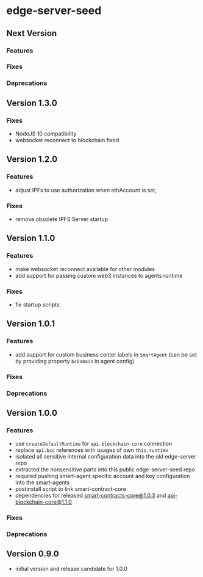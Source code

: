 # edge-server-seed

## Next Version
### Features
### Fixes
### Deprecations

## Version 1.3.0
### Fixes
- NodeJS 10 compatibility
- websocket reconnect to blockchain fixed

## Version 1.2.0
### Features
- adjust IPFs to use authorization when ethAccount is set,

### Fixes
- remove obsolete IPFS Server startup

## Version 1.1.0
### Features
- make websocket reconnect available for other modules
- add support for passing custom web3 instances to agents runtime

### Fixes
- fix startup scripts

## Version 1.0.1
### Features
- add support for custom business center labels in `SmartAgent` (can be set by providing property `bcDomain` in agent config)

### Fixes
### Deprecations

## Version 1.0.0
### Features
- use `createDefaultRuntime` for `api-blockchain-core` connection
- replace `api.bcc` references with usages of own `this.runtime`
- isolated all sensitive internal configuration data into the old edge-server repo
- extracted the nonsensitive parts into this public edge-server-seed repo
- required pushing smart-agent specific account and key configuration into the smart-agents
- postinstall script to link smart-contract-core
- dependencies for released smart-contracts-core@1.0.3 and api-blockchain-core@1.1.0
### Fixes
### Deprecations


## Version 0.9.0
- initial version and release candidate for 1.0.0


